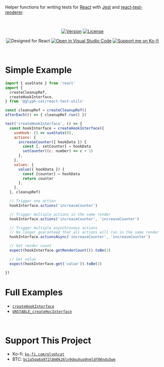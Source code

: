 Helper functions for writing tests for [React](https://reactjs.org) with [Jest](https://reactjs.org) and [react-test-renderer](https://www.npmjs.com/package/react-test-renderer).

<br/>

<div align="center">

[![Version](https://img.shields.io/npm/v/@glyph-cat/react-test-utils)](https://github.com/glyph-cat/react-test-utils/releases)
[![License](https://img.shields.io/github/license/glyph-cat/react-test-utils)](https://github.com/glyph-cat/react-test-utils/blob/main/LICENSE)

![Designed for React](https://img.shields.io/static/v1?label&logo=react&logoColor=61DBFB&message=Designed%20for%20React&color=4a4a4a)
[![Open in Visual Studio Code](https://open.vscode.dev/badges/open-in-vscode.svg)](https://open.vscode.dev/glyph-cat/react-test-utils)
[![Support me on Ko-fi](https://img.shields.io/static/v1?label&logo=kofi&logoColor=ffffff&message=Support%20me%20on%20Ko-fi&color=FF5E5B)](https://ko-fi.com/glyphcat)

</div>

<br/>

# Simple Example

```js
import { useState } from 'react'
import {
  createCleanupRef,
  createHookInterface,
} from '@glyph-cat/react-test-utils'

const cleanupRef = createCleanupRef()
afterEach(() => { cleanupRef.run() })

test('createHookInterface', () => {
  const hookInterface = createHookInterface({
    useHook: () => useState(0),
    actions: {
      increaseCounter({ hookData }) {
        const [, setCounter] = hookData
        setCounter((c: number) => c + 1)
      },
    },
    values: {
      value({ hookData }) {
        const [counter] = hookData
        return counter
      },
    },
  }, cleanupRef)

  // Trigger one action
  hookInterface.actions('increaseCounter')

  // Trigger multiple actions in the same render
  hookInterface.actions('increaseCounter', 'increaseCounter')

  // Trigger multiple asynchronous actions
  // No longer guaranteed that all actions will run in the same render cycle
  hookInterface.actionsAsync('increaseCounter', 'increaseCounter')

  // Get render count
  expect(hookInterface.getRenderCount()).toBe(2)

  // Get value
  expect(hookInterface.get('value')).toBe(3)

})
```

# Full Examples
* [`createHookInterface`](https://github.com/glyph-cat/react-test-utils/blob/main/src/hook-interface/index.test.ts)
* [`UNSTABLE_createHocInterface`](https://github.com/glyph-cat/react-test-utils/blob/main/src/hoc-interface/index.test.tsx)

<br/>

# Support This Project

* Ko-fi: [`ko-fi.com/glyphcat`](https://ko-fi.com/glyphcat)
* BTC: [`bc1q5qp6a972l8m0k26ln9deuhup0nmldf86ndu5we`](bitcoin:bc1q5qp6a972l8m0k26ln9deuhup0nmldf86ndu5we)

<br/>

